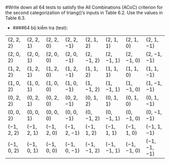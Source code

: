 #Write down all 64 tests to satisfy the All Combinations (ACoC) criterion for the second categorization of triang()’s inputs in Table 6.2. Use the values in Table 6.3.
- ####64 bộ kiểm tra (test):


|||||||||
|---|---|---|---|---|---|---|---|
|(2, 2, 2)|(2, 2, 1)|(2, 2, 0)|(2, 2, −1)|(2, 1, 2)|(2, 1, 1)|(2, 1, 0)|(2, 1, −1)|
|(2, 0, 2)|(2, 0, 1)|(2, 0, 0)|(2, 0, −1)|(2, −1, 2)|(2, −1, 1)|(2, −1, 0)|(2, −1, −1)|
|(1, 2, 2)|(1, 2, 1)|(1, 2, 0)|(1, 2, −1)|(1, 1, 2)|(1, 1, 1)|(1, 1, 0)|(1, 1, −1)|
|(1, 0, 2)|(1, 0, 1)|(1, 0, 0)|(1, 0, −1)|(1, −1, 2)|(1, −1, 1)|(1, −1, 0)|(1, −1, −1)|
|(0, 2, 2)|(0, 2, 1)|(0, 2, 0)|(0, 2, −1)|(0, 1, 2)|(0, 1, 1)|(0, 1, 0)|(0, 1, −1)|
|(0, 0, 2)|(0, 0, 1)|(0, 0, 0)|(0, 0, −1)|(0, −1, 2)|(0, −1, 1)|(0, −1, 0)|(0, −1, −1)|
|(−1, 2, 2)|(−1, 2, 1)|(−1, 2, 0)|(−1, 2, −1)|(−1, 1, 2)|(−1, 1, 1)|(−1, 1, 0)|(−1, 1, −1)|
|(−1, 0, 2)|(−1, 0, 1)|(−1, 0, 0)|(−1, 0, −1)|(−1, −1, 2)|(−1, −1, 1)|(−1, −1, 0)|(−1, −1, −1)|